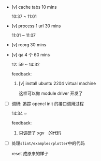 * [v] cache tabs 10 mins

    10:37 ~ 11:01

* [v] process 1 url 30 mins

    11:01 ~ 11:07

* [v] reorg 30 mins

* [v] qa 4 个 60 mins

    12: 59 ~ 14:32

    feedback:

    1. [v] install ubuntu 2204 virtual machine

        这样可以做 module driver 开发了

* [ ] 调研: 追踪 opencl init 的接口调用过程

    14:34 ~ 

    feedback:

    1. 只调研了 xgv　的代码

* [ ] 处理`slint/examples/plotter`中的代码

    reset 成原来的样子